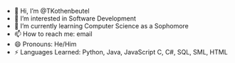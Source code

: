 - 👋 Hi, I’m @TKothenbeutel
- 👀 I’m interested in Software Development
- 🌱 I’m currently learning Computer Science as a Sophomore
- 📫 How to reach me: email
- 😄 Pronouns: He/Him
- ⚡ Languages Learned: Python, Java, JavaScript C, C#, SQL, SML, HTML

<!---
TKothenbeutel/TKothenbeutel is a ✨ special ✨ repository because its `README.md` (this file) appears on your GitHub profile.
You can click the Preview link to take a look at your changes.
--->

